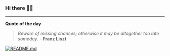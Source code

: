 ### Hi there 👋🏻


---

**Quote of the day**

> *Beware of missing chances; otherwise it may be altogether too late someday.* - **Franz Liszt** 

[![README.md](https://github.com/marcolovazzano/marcolovazzano/actions/workflows/readme.yml/badge.svg?branch=main)](https://github.com/marcolovazzano/marcolovazzano/actions/workflows/readme.yml)
